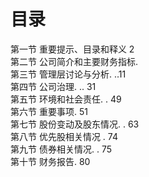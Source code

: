 # 目录  

第一节 重要提示、目录和释义 2  
第二节 公司简介和主要财务指标.  
第三节 管理层讨论与分析. ..11  
第四节 公司治理. .. 31  
第五节 环境和社会责任. . 49  
第六节 重要事项. 51  
第七节 股份变动及股东情况. . 63  
第八节 优先股相关情况 . 74  
第九节 债券相关情况. . 75  
第十节 财务报告. 80  
